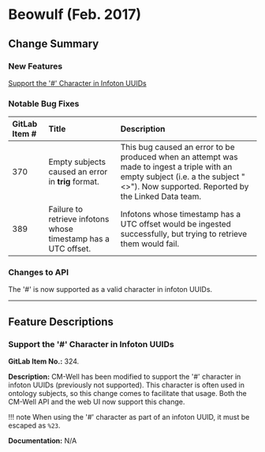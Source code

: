 # Beowulf (Feb. 2017)



## Change Summary

### New Features

[Support the '#' Character in Infoton UUIDs](#hdr1)

### Notable Bug Fixes

GitLab Item # | Title | Description
:-------------|:------|:-----------
370 | Empty subjects caused an error in **trig** format. | This bug caused an error to be produced when an attempt was made to ingest a triple with an empty subject (i.e. a the subject "<>"). Now supported. Reported by the Linked Data team.
389 | Failure to retrieve infotons whose timestamp has a UTC offset. | Infotons whose timestamp has a UTC offset would be ingested successfully, but trying to retrieve them would fail.

### Changes to API
The '#' is now supported as a valid character in infoton UUIDs.

------------------------------

## Feature Descriptions

<a name="hdr1"></a>
### Support the '#' Character in Infoton UUIDs

**GitLab Item No.:** 324.

**Description:**
CM-Well has been modified to support the '#' character in infoton UUIDs (previously not supported). This character is often used in ontology subjects, so this change comes to facilitate that usage. Both the CM-Well API and the web UI now support this change.

!!! note
	When using the '#' character as part of an infoton UUID, it must be escaped as `%23`.

**Documentation:** 
N/A

